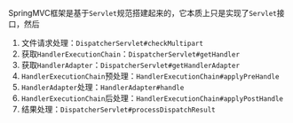SpringMVC框架是基于`Servlet`规范搭建起来的，它本质上只是实现了`Servlet`接口，然后

1. 文件请求处理：`DispatcherServlet#checkMultipart`
2. 获取`HandlerExecutionChain`：`DispatcherServlet#getHandler`
3. 获取`HandlerAdapter`：`DispatcherServlet#getHandlerAdapter`
4. `HandlerExecutionChain`预处理：`HandlerExecutionChain#applyPreHandle`
5. `HandlerAdapter`处理：`HandlerAdapter#handle`
6. `HandlerExecutionChain`后处理：`HandlerExecutionChain#applyPostHandle`
7. 结果处理：`DispatcherServlet#processDispatchResult`